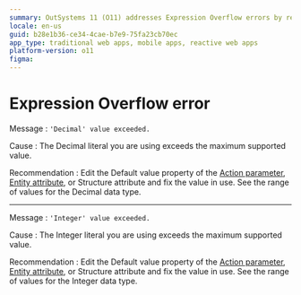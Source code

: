 ```yaml
---
summary: OutSystems 11 (O11) addresses Expression Overflow errors by recommending adjustments to default values for Decimal and Integer data types.
locale: en-us
guid: b28e1b36-ce34-4cae-b7e9-75fa23cb70ec
app_type: traditional web apps, mobile apps, reactive web apps
platform-version: o11
figma:
---
```


# Expression Overflow error

Message
:   `'Decimal' value exceeded.`

Cause
:   The Decimal literal you are using exceeds the maximum supported value.

Recommendation
:   Edit the Default value property of the [Action parameter](<../../integration-studio/element-property/action-parameter.md>), [Entity attribute](<../../../integration-with-systems/integration-studio/managing-extensions/entity-attribute.md>), or Structure attribute and fix the value in use. See the range of values for the Decimal data type.

---

Message
:   `'Integer' value exceeded.`

Cause
:   The Integer literal you are using exceeds the maximum supported value.

Recommendation
:   Edit the Default value property of the [Action parameter](<../../integration-studio/element-property/action-parameter.md>), [Entity attribute](<../../../integration-with-systems/integration-studio/managing-extensions/entity-attribute.md>), or Structure attribute and fix the value in use.  See the range of values for the Integer data type.
